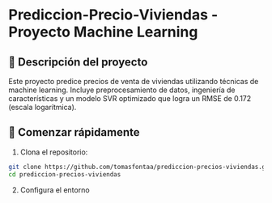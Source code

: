 # Prediccion-Precio-Viviendas - Proyecto Machine Learning

## 📌 Descripción del proyecto
Este proyecto predice precios de venta de viviendas utilizando técnicas de machine learning. Incluye preprocesamiento de datos, ingeniería de características y un modelo SVR optimizado que logra un RMSE de 0.172 (escala logarítmica).

## 🚀 Comenzar rápidamente

1. Clona el repositorio:
```bash
git clone https://github.com/tomasfontaa/prediccion-precios-viviendas.git
cd prediccion-precios-viviendas
```
2. Configura el entorno

